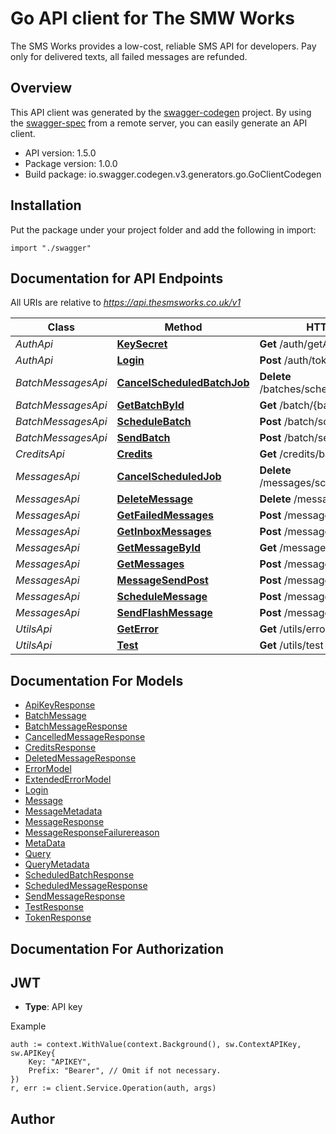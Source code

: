 # Go API client for The SMW Works

The SMS Works provides a low-cost, reliable SMS API for developers. Pay only for delivered texts, all failed messages are refunded.

## Overview
This API client was generated by the [swagger-codegen](https://github.com/swagger-api/swagger-codegen) project.  By using the [swagger-spec](https://github.com/swagger-api/swagger-spec) from a remote server, you can easily generate an API client.

- API version: 1.5.0
- Package version: 1.0.0
- Build package: io.swagger.codegen.v3.generators.go.GoClientCodegen

## Installation
Put the package under your project folder and add the following in import:
```golang
import "./swagger"
```

## Documentation for API Endpoints

All URIs are relative to *https://api.thesmsworks.co.uk/v1*

Class | Method | HTTP request | Description
------------ | ------------- | ------------- | -------------
*AuthApi* | [**KeySecret**](docs/AuthApi.md#keysecret) | **Get** /auth/getApiKey | 
*AuthApi* | [**Login**](docs/AuthApi.md#login) | **Post** /auth/token | 
*BatchMessagesApi* | [**CancelScheduledBatchJob**](docs/BatchMessagesApi.md#cancelscheduledbatchjob) | **Delete** /batches/schedule/{batchid} | 
*BatchMessagesApi* | [**GetBatchById**](docs/BatchMessagesApi.md#getbatchbyid) | **Get** /batch/{batchid} | 
*BatchMessagesApi* | [**ScheduleBatch**](docs/BatchMessagesApi.md#schedulebatch) | **Post** /batch/schedule | 
*BatchMessagesApi* | [**SendBatch**](docs/BatchMessagesApi.md#sendbatch) | **Post** /batch/send | 
*CreditsApi* | [**Credits**](docs/CreditsApi.md#credits) | **Get** /credits/balance | 
*MessagesApi* | [**CancelScheduledJob**](docs/MessagesApi.md#cancelscheduledjob) | **Delete** /messages/schedule/{messageid} | 
*MessagesApi* | [**DeleteMessage**](docs/MessagesApi.md#deletemessage) | **Delete** /messages/{messageid} | 
*MessagesApi* | [**GetFailedMessages**](docs/MessagesApi.md#getfailedmessages) | **Post** /messages/failed | 
*MessagesApi* | [**GetInboxMessages**](docs/MessagesApi.md#getinboxmessages) | **Post** /messages/inbox | 
*MessagesApi* | [**GetMessageById**](docs/MessagesApi.md#getmessagebyid) | **Get** /messages/{messageid} | 
*MessagesApi* | [**GetMessages**](docs/MessagesApi.md#getmessages) | **Post** /messages | 
*MessagesApi* | [**MessageSendPost**](docs/MessagesApi.md#messagesendpost) | **Post** /message/send | 
*MessagesApi* | [**ScheduleMessage**](docs/MessagesApi.md#schedulemessage) | **Post** /message/schedule | 
*MessagesApi* | [**SendFlashMessage**](docs/MessagesApi.md#sendflashmessage) | **Post** /message/flash | 
*UtilsApi* | [**GetError**](docs/UtilsApi.md#geterror) | **Get** /utils/errors/{errorcode} | 
*UtilsApi* | [**Test**](docs/UtilsApi.md#test) | **Get** /utils/test | 

## Documentation For Models

 - [ApiKeyResponse](docs/ApiKeyResponse.md)
 - [BatchMessage](docs/BatchMessage.md)
 - [BatchMessageResponse](docs/BatchMessageResponse.md)
 - [CancelledMessageResponse](docs/CancelledMessageResponse.md)
 - [CreditsResponse](docs/CreditsResponse.md)
 - [DeletedMessageResponse](docs/DeletedMessageResponse.md)
 - [ErrorModel](docs/ErrorModel.md)
 - [ExtendedErrorModel](docs/ExtendedErrorModel.md)
 - [Login](docs/Login.md)
 - [Message](docs/Message.md)
 - [MessageMetadata](docs/MessageMetadata.md)
 - [MessageResponse](docs/MessageResponse.md)
 - [MessageResponseFailurereason](docs/MessageResponseFailurereason.md)
 - [MetaData](docs/MetaData.md)
 - [Query](docs/Query.md)
 - [QueryMetadata](docs/QueryMetadata.md)
 - [ScheduledBatchResponse](docs/ScheduledBatchResponse.md)
 - [ScheduledMessageResponse](docs/ScheduledMessageResponse.md)
 - [SendMessageResponse](docs/SendMessageResponse.md)
 - [TestResponse](docs/TestResponse.md)
 - [TokenResponse](docs/TokenResponse.md)

## Documentation For Authorization

## JWT
- **Type**: API key 

Example
```golang
auth := context.WithValue(context.Background(), sw.ContextAPIKey, sw.APIKey{
	Key: "APIKEY",
	Prefix: "Bearer", // Omit if not necessary.
})
r, err := client.Service.Operation(auth, args)
```

## Author


